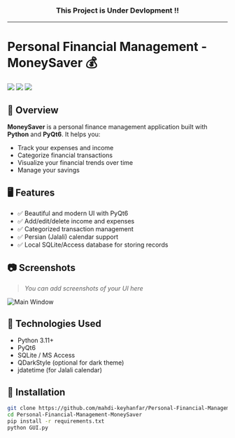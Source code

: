 <h3 align="center">
  This Project is Under Devlopment ‼️
</h3>

---

# Personal Financial Management - MoneySaver 💰

<p>
  <img src="https://img.shields.io/badge/Python-3.11-blue?style=flat-square&logo=python" />
  <img src="https://img.shields.io/badge/PyQt-6-green?style=flat-square&logo=qt" />
  <img src="https://img.shields.io/badge/Platform-Windows-lightgrey?style=flat-square&logo=windows" />
</p>

## 📌 Overview

**MoneySaver** is a personal finance management application built with **Python** and **PyQt6**. It helps you:

- Track your expenses and income
- Categorize financial transactions
- Visualize your financial trends over time
- Manage your savings

## 🖥️ Features

- ✅ Beautiful and modern UI with PyQt6
- ✅ Add/edit/delete income and expenses
- ✅ Categorized transaction management
- ✅ Persian (Jalali) calendar support
- ✅ Local SQLite/Access database for storing records

## 📷 Screenshots

> _You can add screenshots of your UI here_

![Main Window](screenshots/main.png)

## 🔧 Technologies Used

- Python 3.11+
- PyQt6
- SQLite / MS Access
- QDarkStyle (optional for dark theme)
- jdatetime (for Jalali calendar)

## 📂 Installation

```bash
git clone https://github.com/mahdi-keyhanfar/Personal-Financial-Management-MoneySaver.git
cd Personal-Financial-Management-MoneySaver
pip install -r requirements.txt
python GUI.py
